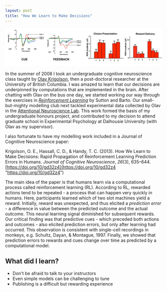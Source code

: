 ```yaml
---
layout: post
title: "How We Learn to Make Decisions"
---
```

![ERPs and model predictions](/images/hwmd.png)

In the summer of 2008 I took an undergraduate cognitive neuroscience class taught by [Olav Krigolson](https://www.olavkrigolson.com), then a post-doctoral researcher at the University of British Columbia. I was amazed to learn that our decisions are underpinned by computations that are implemented in the brain. After chatting with Olav on the bus one day, we started working our way through the exercises in [*Reinforcement Learning*](http://incompleteideas.net/book/the-book-2nd.html) by Sutton and Barto. Our small-but-mighty modelling club next tackled experimental data collected by Olav in the [Attentional Neuroscience Lab](https://attention.psych.ubc.ca/). This work formed the basis of my undergraduate honours project, and contributed to my decision to attend graduate school in Experimental Psychology at Dalhousie University (with Olav as my supervisor).

I also fortunate to have my modelling work included in a Journal of Cognitive Neuroscience paper:

Krigolson, O. E., Hassall, C. D., & Handy, T. C. (2013). How We Learn to Make Decisions: Rapid Propagation of Reinforcement Learning Prediction Errors in Humans. _Journal of Cognitive Neuroscience_, _26_(3), 635–644. [https://doi.org/10/gd32z4](https://doi.org/10/gd32z4 "https://doi.org/10/gd32z4")

The main idea of the paper is that humans learn via a computational process called reinforcement learning (RL). According to RL, rewarded actions tend to be repeated - a process that can happen very quickly in humans. Here, participants learned which of two slot machines yield a reward. Initially, reward was unexpected, and thus elicited a *prediction error* - a difference in value between the predicted outcome and the actual outcome. This neural learning signal diminished for subsequent rewards. Our critical finding was that predictive cues - which preceded both actions and outcomes - also elicited prediction errors, but only after learning had occurred. This observation is consistent with single-cell recordings in monkeys, e.g. Schultz, Dayan, & Montague, 1997. Finally, we showed that prediction errors to rewards and cues change over time as predicted by a computational model.

What did I learn?
---

* Don't be afraid to talk to your instructors
* Even simple models can be challenging to tune
* Publishing is a difficult but rewarding experience
